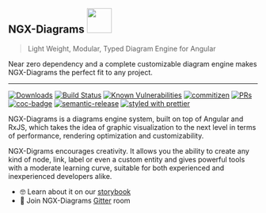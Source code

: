 ## NGX-Diagrams <img src="https://i.postimg.cc/mrZH51BT/icon.png" width="50">

> Light Weight, Modular, Typed Diagram Engine for Angular

Near zero dependency and a complete customizable diagram engine makes NGX-Diagrams the perfect fit to any project.

---

[![Downloads](https://img.shields.io/npm/dt/ngx-diagrams?style=flat-square)]()
[![Build Status](https://travis-ci.com/DanielNetzer/ngx-diagrams.svg?branch=master)](https://travis-ci.com/DanielNetzer/ngx-diagrams)
[![Known Vulnerabilities](https://snyk.io/test/github/DanielNetzer/ngx-diagrams/badge.svg)](https://snyk.io/test/github/DanielNetzer/ngx-diagrams)
[![commitizen](https://img.shields.io/badge/commitizen-friendly-brightgreen.svg?style=flat-square)]()
[![PRs](https://img.shields.io/badge/PRs-welcome-brightgreen.svg?style=flat-square)]()
[![coc-badge](https://img.shields.io/badge/codeof-conduct-ff69b4.svg?style=flat-square)]()
[![semantic-release](https://img.shields.io/badge/%20%20%F0%9F%93%A6%F0%9F%9A%80-semantic--release-e10079.svg?style=flat-square)](https://github.com/semantic-release/semantic-release)
[![styled with prettier](https://img.shields.io/badge/styled_with-prettier-ff69b4.svg?style=flat-square)](https://github.com/prettier/prettier)

NGX-Diagrams is a diagrams engine system, built on top of Angular and RxJS, which takes the idea of graphic visualization to the next level in terms of performance, rendering optimization and customizability.

NGX-Digrams encourages creativity. It allows you the ability to create any kind of node, link, label or even a custom entity and gives powerful tools with a moderate learning curve, suitable for both experienced and inexperienced developers alike.

- 🤓 Learn about it on our [storybook](https://danielnetzer.github.io/ngx-diagrams)
- 🍄 Join NGX-Diagrams [Gitter](https://gitter.im/ngx-diagrams/community) room
